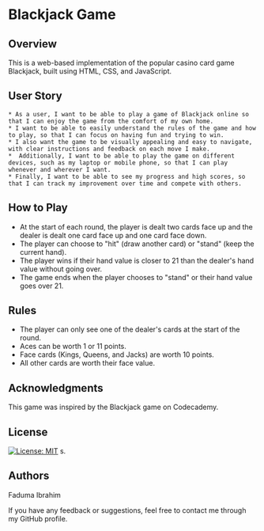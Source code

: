 # 
#  Blackjack Game

## Overview
This is a web-based implementation of the popular casino card game Blackjack, built using HTML, CSS, and JavaScript.

## User Story

```
* As a user, I want to be able to play a game of Blackjack online so that I can enjoy the game from the comfort of my own home. 
* I want to be able to easily understand the rules of the game and how to play, so that I can focus on having fun and trying to win.
* I also want the game to be visually appealing and easy to navigate, with clear instructions and feedback on each move I make.
*  Additionally, I want to be able to play the game on different devices, such as my laptop or mobile phone, so that I can play whenever and wherever I want.
* Finally, I want to be able to see my progress and high scores, so that I can track my improvement over time and compete with others.

```


## How to Play
* At the start of each round, the player is dealt two cards face up and the dealer is dealt one card face up and one card face down.
* The player can choose to "hit" (draw another card) or "stand" (keep the current hand).
* The player wins if their hand value is closer to 21 than the dealer's hand value without going over.
* The game ends when the player chooses to "stand" or their hand value goes over 21.

## Rules
* The player can only see one of the dealer's cards at the start of the round.
* Aces can be worth 1 or 11 points.
* Face cards (Kings, Queens, and Jacks) are worth 10 points.
* All other cards are worth their face value.

## Acknowledgments
This game was inspired by the Blackjack game on Codecademy.

##  License
[![License: MIT](https://img.shields.io/badge/License-MIT-yellow.svg)](https://opensource.org/licenses/MIT)
s.

## Authors
Faduma Ibrahim

If you have any feedback or suggestions, feel free to contact me through my GitHub profile.